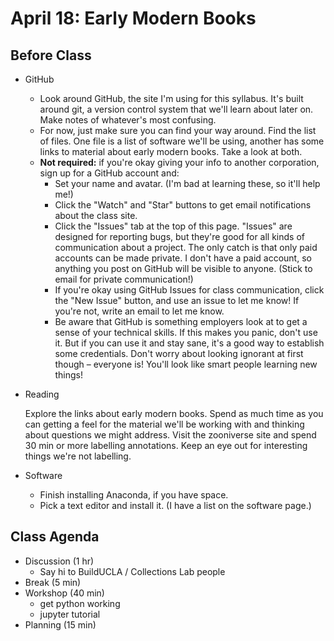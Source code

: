 # April 18: Early Modern Books

## Before Class

 - GitHub
   - Look around GitHub, the site I'm using for this syllabus. It's built around git, a version control system that we'll learn about later on. Make notes of whatever's most confusing.
   - For now, just make sure you can find your way around. Find the list of files. One file is a list of software we'll be using, another has some links to material about early modern books. Take a look at both. 
   - **Not required:** if  you're okay giving your info to another corporation, sign up for a GitHub account and:
     - Set your name and avatar. (I'm bad at learning these, so it'll help me!)
     - Click the "Watch" and "Star" buttons to get email notifications about the class site.
     - Click the "Issues" tab at the top of this page. "Issues" are designed for reporting bugs, but they're good for all kinds of communication about a project. The only catch is that only paid accounts can be made private. I don't have a paid account, so anything you post on GitHub will be visible to anyone. (Stick to email for private communication!)
     - If you're okay using GitHub Issues for class communication, click the "New Issue" button, and use an issue to let me know! If you're not, write an email to let me know.
     - Be aware that GitHub is something employers look at to get a sense of your technical skills. If this makes you panic, don't use it. But if you can use it and stay sane, it's a good way to establish some credentials. Don't worry about looking ignorant at first though – everyone is! You'll look like smart people learning new things!
  
- Reading

  Explore the links about early modern books. Spend as much time as you can getting a feel for the material we'll be working with and thinking about questions we might address. Visit the zooniverse site and spend 30 min or more labelling annotations. Keep an eye out for interesting things we're not labelling.
  
- Software
  - Finish installing Anaconda, if you have space.
  - Pick a text editor and install it. (I have a list on the software page.)

## Class Agenda

 - Discussion (1 hr)
   - Say hi to BuildUCLA / Collections Lab people
 - Break (5 min)
 - Workshop (40 min)
   - get python working
   - jupyter tutorial
 - Planning (15 min)
